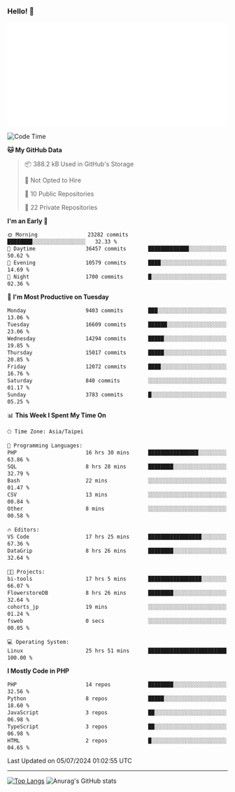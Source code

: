 ### Hello! 👋

![Metrics](/metrics.classic.svg)

<!--START_SECTION:waka-->
![Code Time](http://img.shields.io/badge/Code%20Time-1%2C600%20hrs%2055%20mins-blue)

**🐱 My GitHub Data** 

> 📦 388.2 kB Used in GitHub's Storage 
 > 
> 🚫 Not Opted to Hire
 > 
> 📜 10 Public Repositories 
 > 
> 🔑 22 Private Repositories 
 > 
**I'm an Early 🐤** 

```text
🌞 Morning                23282 commits       ████████░░░░░░░░░░░░░░░░░   32.33 % 
🌆 Daytime                36457 commits       █████████████░░░░░░░░░░░░   50.62 % 
🌃 Evening                10579 commits       ████░░░░░░░░░░░░░░░░░░░░░   14.69 % 
🌙 Night                  1700 commits        █░░░░░░░░░░░░░░░░░░░░░░░░   02.36 % 
```
📅 **I'm Most Productive on Tuesday** 

```text
Monday                   9403 commits        ███░░░░░░░░░░░░░░░░░░░░░░   13.06 % 
Tuesday                  16609 commits       ██████░░░░░░░░░░░░░░░░░░░   23.06 % 
Wednesday                14294 commits       █████░░░░░░░░░░░░░░░░░░░░   19.85 % 
Thursday                 15017 commits       █████░░░░░░░░░░░░░░░░░░░░   20.85 % 
Friday                   12072 commits       ████░░░░░░░░░░░░░░░░░░░░░   16.76 % 
Saturday                 840 commits         ░░░░░░░░░░░░░░░░░░░░░░░░░   01.17 % 
Sunday                   3783 commits        █░░░░░░░░░░░░░░░░░░░░░░░░   05.25 % 
```


📊 **This Week I Spent My Time On** 

```text
🕑︎ Time Zone: Asia/Taipei

💬 Programming Languages: 
PHP                      16 hrs 30 mins      ████████████████░░░░░░░░░   63.86 % 
SQL                      8 hrs 28 mins       ████████░░░░░░░░░░░░░░░░░   32.79 % 
Bash                     22 mins             ░░░░░░░░░░░░░░░░░░░░░░░░░   01.47 % 
CSV                      13 mins             ░░░░░░░░░░░░░░░░░░░░░░░░░   00.84 % 
Other                    8 mins              ░░░░░░░░░░░░░░░░░░░░░░░░░   00.58 % 

🔥 Editors: 
VS Code                  17 hrs 25 mins      █████████████████░░░░░░░░   67.36 % 
DataGrip                 8 hrs 26 mins       ████████░░░░░░░░░░░░░░░░░   32.64 % 

🐱‍💻 Projects: 
bi-tools                 17 hrs 5 mins       █████████████████░░░░░░░░   66.07 % 
FlowerstoreDB            8 hrs 26 mins       ████████░░░░░░░░░░░░░░░░░   32.64 % 
cohorts_jp               19 mins             ░░░░░░░░░░░░░░░░░░░░░░░░░   01.24 % 
fsweb                    0 secs              ░░░░░░░░░░░░░░░░░░░░░░░░░   00.05 % 

💻 Operating System: 
Linux                    25 hrs 51 mins      █████████████████████████   100.00 % 
```

**I Mostly Code in PHP** 

```text
PHP                      14 repos            ████████░░░░░░░░░░░░░░░░░   32.56 % 
Python                   8 repos             █████░░░░░░░░░░░░░░░░░░░░   18.60 % 
JavaScript               3 repos             ██░░░░░░░░░░░░░░░░░░░░░░░   06.98 % 
TypeScript               3 repos             ██░░░░░░░░░░░░░░░░░░░░░░░   06.98 % 
HTML                     2 repos             █░░░░░░░░░░░░░░░░░░░░░░░░   04.65 % 
```




 Last Updated on 05/07/2024 01:02:55 UTC
<!--END_SECTION:waka-->

<hr>

<span style="display:inline-block">[![Top Langs](https://github-readme-stats.vercel.app/api/top-langs/?username=maureendadap&layout=compact&theme=transparent)](https://github.com/anuraghazra/github-readme-stats)</span>
<span style="display:inline-block">![Anurag's GitHub stats](https://github-readme-stats.vercel.app/api?username=maureendadap&show_icons=true&theme=transparent&count_private=true)</span>

<!--
**MaureenDadap/maureendadap** is a ✨ _special_ ✨ repository because its `README.md` (this file) appears on your GitHub profile.

Here are some ideas to get you started:

- 🔭 I’m currently working on ...
- 🌱 I’m currently learning ...
- 👯 I’m looking to collaborate on ...
- 🤔 I’m looking for help with ...
- 💬 Ask me about ...
- 📫 How to reach me: ...
- 😄 Pronouns: ...
- ⚡ Fun fact: ...
-->
